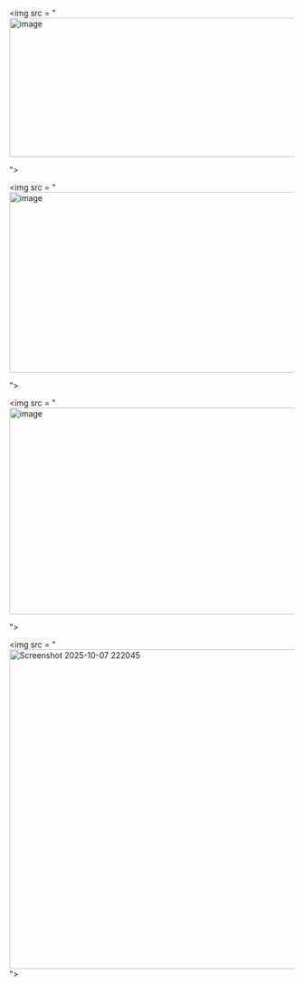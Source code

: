 <img src = "<img width="739" height="246" alt="image" src="https://github.com/user-attachments/assets/b704841d-92c2-4ac1-8395-2bd93dafdf7f" />


">


<img src = "<img width="765" height="319" alt="image" src="https://github.com/user-attachments/assets/e0fb70f1-2b0f-48ff-9898-63e1e5c73239" />

">


<img src = "<img width="552" height="365" alt="image" src="https://github.com/user-attachments/assets/68449f82-61b3-4094-ae08-f6cfe1531a63" />

">


<img src = "<img width="957" height="565" alt="Screenshot 2025-10-07 222045" src="https://github.com/user-attachments/assets/d5a93b8e-6702-4f02-981d-d689e63ebbfb" />
">
